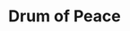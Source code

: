 ---
pid: ch816
title: Drum of Peace
location_transcription: Along The 2 Rivers - Pick one
coordinates: "[-75.180630917882, 39.952056320365]"
zipcode: '48105'
gen_neighborhood: 
neighborhood: 
outside_phl: 'Ann Arbor MI '
age: '49'
age_range: 40-49
instagram: 
image_file_name: ch_816.jpg
proposal_transcription: |-
  Modeled after a drum created in Philly for the civil war--
  now unites people underneath an acoustic //fun house//
  -interior can have historical references
  -multimedia, sound scapes
  -interactive games
  -places to sit+lay down to stare up at ceiling
  -illumination
topic: History,Unity
topic_summary: 0, 0
type: Interactive,Space,Song Sound
keywords_other: multimedia, drum, schuylkill, delaware, rivers, space
credit: micheal@gouldmusic.com
image_labels: 
twitter: 
facebook: 
permalink: "/monuments/ch816/"
layout: item-page
---
